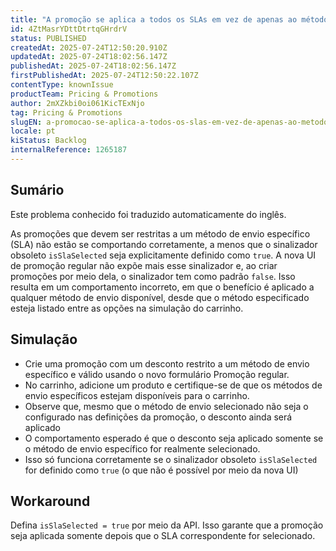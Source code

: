 ```yaml
---
title: "A promoção se aplica a todos os SLAs em vez de apenas ao método de envio selecionado"
id: 4ZtMasrYDttDtrtqGHrdrV
status: PUBLISHED
createdAt: 2025-07-24T12:50:20.910Z
updatedAt: 2025-07-24T18:02:56.147Z
publishedAt: 2025-07-24T18:02:56.147Z
firstPublishedAt: 2025-07-24T12:50:22.107Z
contentType: knownIssue
productTeam: Pricing & Promotions
author: 2mXZkbi0oi061KicTExNjo
tag: Pricing & Promotions
slugEN: a-promocao-se-aplica-a-todos-os-slas-em-vez-de-apenas-ao-metodo-de-envio-selecionado
locale: pt
kiStatus: Backlog
internalReference: 1265187
---
```


## Sumário

<div class="alert alert-info">
  <p>Este problema conhecido foi traduzido automaticamente do inglês.</p>
</div>


As promoções que devem ser restritas a um método de envio específico (SLA) não estão se comportando corretamente, a menos que o sinalizador obsoleto `isSlaSelected` seja explicitamente definido como `true`. A nova UI de promoção regular não expõe mais esse sinalizador e, ao criar promoções por meio dela, o sinalizador tem como padrão `false`. Isso resulta em um comportamento incorreto, em que o benefício é aplicado a qualquer método de envio disponível, desde que o método especificado esteja listado entre as opções na simulação do carrinho.

## Simulação



- Crie uma promoção com um desconto restrito a um método de envio específico e válido usando o novo formulário Promoção regular.
- No carrinho, adicione um produto e certifique-se de que os métodos de envio específicos estejam disponíveis para o carrinho.
- Observe que, mesmo que o método de envio selecionado não seja o configurado nas definições da promoção, o desconto ainda será aplicado
- O comportamento esperado é que o desconto seja aplicado somente se o método de envio específico for realmente selecionado.
- Isso só funciona corretamente se o sinalizador obsoleto `isSlaSelected` for definido como `true` (o que não é possível por meio da nova UI)

## Workaround


Defina `isSlaSelected = true` por meio da API. Isso garante que a promoção seja aplicada somente depois que o SLA correspondente for selecionado.





